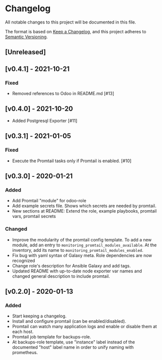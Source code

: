 # Changelog
All notable changes to this project will be documented in this file.

The format is based on [Keep a Changelog](https://keepachangelog.com/en/1.0.0/),
and this project adheres to [Semantic Versioning](https://semver.org/spec/v2.0.0.html).

## [Unreleased]
## [v0.4.1] - 2021-10-21
### Fixed
- Removed references to Odoo in README.md [#13]

## [v0.4.0] - 2021-10-20
- Added Postgresql Exporter [#11]

## [v0.3.1] - 2021-01-05
### Fixed
- Execute the Promtail tasks only if Promtail is enabled. [#10]

## [v0.3.0] - 2020-01-21
### Added
- Add Promtail "module" for odoo-role
- Add example secrets file. Shows which secrets are needed by promtail.
- New sections at README: Extend the role, example playbooks, promtail vars, promtail secrets

### Changed
- Improve the modularity of the promtail config template.
  To add a new module, add an entry to `monitoring_promtail_modules_available`.
  At the inventory, add its name to `monitoring_promtail_modules_enabled`.
- Fix bug with yaml syntax of Galaxy meta. Role dependencies are now recognized
- Change role's description for Ansible Galaxy and add tags.
- Updated README with up-to-date node exporter var names and changed general description to include promtail.


## [v0.2.0] - 2020-01-13
### Added
- Start keeping a changelog.
- Install and configure promtail (can be enabled/disabled).
- Promtail can watch many application logs and enable or disable them at each host.
- Promtail job template for backups-role.
- At backups-role template, use "instance" label instead of the documented "host" label name in order to unify naming with prometheus.
